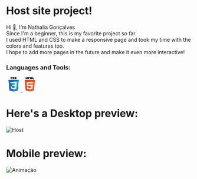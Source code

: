 # Host site project!
Hi 👋, I'm Nathalia Gonçalves<br/>
Since I'm a beginner, this is my favorite project so far.<br/>
I used HTML and CSS to make a responsive page and took my time with the colors and features too.<br/>
I hope to add more pages in the future and make it even more interactive!

<h3 align="left">Languages and Tools:</h3>
<p align="left"> <a href="https://www.w3schools.com/css/" target="_blank" rel="noreferrer"> <img src="https://raw.githubusercontent.com/devicons/devicon/master/icons/css3/css3-original-wordmark.svg" alt="css3" width="40" height="40"/> </a> <a href="https://www.w3.org/html/" target="_blank" rel="noreferrer"> <img src="https://raw.githubusercontent.com/devicons/devicon/master/icons/html5/html5-original-wordmark.svg" alt="html5" width="40" height="40"/> </a> </p>

# Here's a Desktop preview:
![Host](https://github.com/user-attachments/assets/3e1e0073-78ae-4448-b53f-b69da04356e7)

# Mobile preview:
![Animação](https://github.com/user-attachments/assets/238136ad-9443-44d3-ac84-896771484339)
